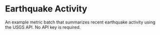 # Earthquake Activity

An example metric batch that summarizes recent earthquake activity using the USGS API.
No API key is required.
